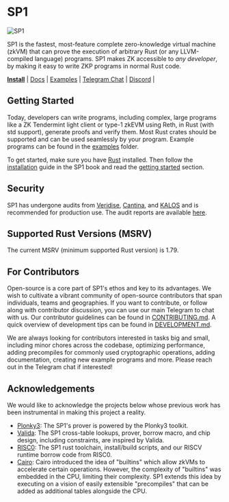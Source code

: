 # SP1

![SP1](./assets/sp1.png)

SP1 is the fastest, most-feature complete zero-knowledge virtual machine (zkVM) that can prove the execution of arbitrary Rust (or any LLVM-compiled language) programs. SP1 makes ZK accessible to *any developer*, by making it easy to write ZKP programs in normal Rust code.

**[Install](https://docs.succinct.xyz/docs/getting-started/install)**
| [Docs](https://succinctlabs.github.io/sp1)
| [Examples](https://github.com/succinctlabs/sp1/tree/main/examples)
| [Telegram Chat](https://t.me/+AzG4ws-kD24yMGYx)
| [Discord](https://discord.com/invite/succinctlabs) |


## Getting Started 

Today, developers can write programs, including complex, large programs like a ZK Tendermint light client or type-1 zkEVM using Reth, in Rust (with std support), generate proofs and verify them. Most Rust crates should be supported and can be used seamlessly by your program. Example programs can be found in the [examples](https://github.com/succinctlabs/sp1/tree/main/examples) folder.

To get started, make sure you have [Rust](https://www.rust-lang.org/tools/install) installed. Then follow the [installation](https://docs.succinct.xyz/docs/getting-started/install) guide in the SP1 book and read the [getting started](https://docs.succinct.xyz/docs/getting-started/quickstart) section.

## Security

SP1 has undergone audits from [Veridise](https://www.veridise.com/), [Cantina](https://cantina.xyz/),
and [KALOS](https://kalos.xyz/) and is recommended for production use. The audit reports are available [here](./audits).

## Supported Rust Versions (MSRV)

The current MSRV (minimum supported Rust version) is 1.79.

## For Contributors

Open-source is a core part of SP1's ethos and key to its advantages. We wish to cultivate a vibrant community of open-source contributors that span individuals, teams and geographies. If you want to contribute, or follow along with contributor discussion, you can use our main Telegram to chat with us. Our contributor guidelines can be found in [CONTRIBUTING.md](./CONTRIBUTING.md). A quick overview of development tips can be found in [DEVELOPMENT.md](./DEVELOPMENT.md).

We are always looking for contributors interested in tasks big and small, including minor chores across the codebase, optimizing performance, adding precompiles for commonly used cryptographic operations, adding documentation, creating new example programs and more. Please reach out in the Telegram chat if interested!

## Acknowledgements

We would like to acknowledge the projects below whose previous work has been instrumental in making this project a reality.

- [Plonky3](https://github.com/Plonky3/Plonky3): The SP1's prover is powered by the Plonky3 toolkit.
- [Valida](https://github.com/valida-xyz/valida): The SP1 cross-table lookups, prover, borrow macro, and chip design, including constraints, are inspired by Valida.
- [RISC0](https://github.com/risc0/risc0): The SP1 rust toolchain, install/build scripts, and our RISCV runtime borrow code from RISC0.
- [Cairo](https://docs.cairo-lang.org/how_cairo_works/builtins.html): Cairo introduced the idea of "builtins" which allow zkVMs to accelerate certain operations. However, the complexity of "builtins" was embedded in the CPU, limiting their complexity. SP1 extends this idea by executing on a vision of easily extensible "precompiles" that can be added as additional tables alongside the CPU.
